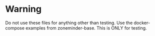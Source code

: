 # Warning

Do not use these files for anything other than testing. 
Use the docker-compose examples from zoneminder-base. This is ONLY
for testing.